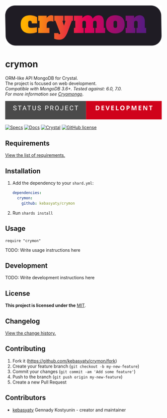 [![Logo](https://github.com/kebasyaty/crymon/raw/v0/logo/logo.svg "Logo")](https://github.com/kebasyaty/crymon "Logo")

# crymon

ORM-like API MongoDB for Crystal.
<br>
The project is focused on web development.
<br>
_Compatible with MongoDB 3.6+. Tested against: 6.0, 7.0._
<br>
_For more information see [Cryomongo](https://github.com/elbywan/cryomongo "Cryomongo")_.

<p>
  <img src="https://github.com/kebasyaty/crymon/raw/v0/pictures/status_project/Status_Project-Development-.svg"
    alt="Status Project">
</p>

[![Specs](https://github.com/kebasyaty/crymon/workflows/Specs/badge.svg)](https://github.com/kebasyaty/crymon/actions)
[![Docs](https://img.shields.io/badge/docs-available-brightgreen.svg)](https://kebasyaty.github.io/crymon/)
[![Crystal](https://img.shields.io/badge/crystal-v1.10%2B-red)](https://crystal-lang.org/)
[![GitHub license](https://badgen.net/github/license/kebasyaty/crymon)](https://github.com/kebasyaty/crymon/blob/v0/LICENSE)

## Requirements

[View the list of requirements.](https://github.com/kebasyaty/crymon/blob/v0/REQUIREMENTS.md "View the list of requirements.")

## Installation

1. Add the dependency to your `shard.yml`:

   ```yaml
   dependencies:
     crymon:
       github: kebasyaty/crymon
   ```

2. Run `shards install`

## Usage

```crystal
require "crymon"
```

TODO: Write usage instructions here

## Development

TODO: Write development instructions here

## License

**This project is licensed under the** [MIT](https://github.com/kebasyaty/crymon/blob/v0/LICENSE "MIT").

## Changelog

[View the change history.](https://github.com/kebasyaty/crymon/blob/v0/CHANGELOG.md "View the change history.")

## Contributing

1. Fork it (<https://github.com/kebasyaty/crymon/fork>)
2. Create your feature branch (`git checkout -b my-new-feature`)
3. Commit your changes (`git commit -am 'Add some feature'`)
4. Push to the branch (`git push origin my-new-feature`)
5. Create a new Pull Request

## Contributors

- [kebasyaty](https://github.com/kebasyaty) Gennady Kostyunin - creator and maintainer
